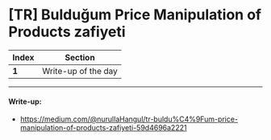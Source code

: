 # [TR] Bulduğum Price Manipulation of Products zafiyeti

Index | Section
--- | ---
**1** | Write-up of the day

___


#### Write-up: 

* https://medium.com/@nurullaHangul/tr-buldu%C4%9Fum-price-manipulation-of-products-zafiyeti-59d4696a2221
